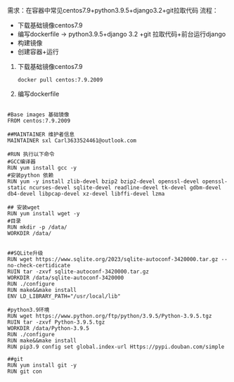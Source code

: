 需求：在容器中常见centos7.9+python3.9.5+django3.2+git拉取代码
流程：
 - 下载基础镜像centos7.9
 - 编写dockerfile -> python3.9.5+django 3.2 +git 拉取代码+前台运行django
 - 构建镜像
 - 创建容器+运行
1.  下载基础镜像centos7.9
	```
	docker pull centos:7.9.2009
	```
2. 编写dockerfile
```shell

#Base images 基础镜像
FROM centos:7.9.2009

##MAINTAINER 维护者信息
MAINTAINER sxl Carl3633524461@outlook.com

#RUN 执行以下命令
#GCC编译器
RUN yum install gcc -y
#安装python 依赖
RUN yum -y install zlib-devel bzip2 bzip2-devel openssl-devel openssl-static ncurses-devel sqlite-devel readline-devel tk-devel gdbm-devel db4-devel libpcap-devel xz-devel libffi-devel lzma

## 安装wget
RUN yum install wget -y
#目录
RUN mkdir -p /data/
WORKDIR /data/


##SQLite升级
RUN wget https://www.sqlite.org/2023/sqlite-autoconf-3420000.tar.gz --no-check-certidicate
RUIN tar -zxvf sqlite-autoconf-3420000.tar.gz
WORKDIR /data/sqlite-autoconf-3420000
RUN ./configure
RUN make&&make install
ENV LD_LIBRARY_PATH="/usr/local/lib"

#python3.9环境
RUN wget https://www.python.org/ftp/python/3.9.5/Python-3.9.5.tgz
RUIN tar -zxvf Python-3.9.5.tgz
WORKDIR /data/Python-3.9.5
RUN ./configure
RUN make&&make install
RUN pip3.9 config set global.index-url Https://pypi.douban.com/simple

##git 
RUN yum install git -y
RUN git con
```